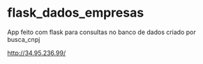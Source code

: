 # flask_dados_empresas
App feito com flask para consultas no banco de dados criado por busca_cnpj 

http://34.95.236.99/
